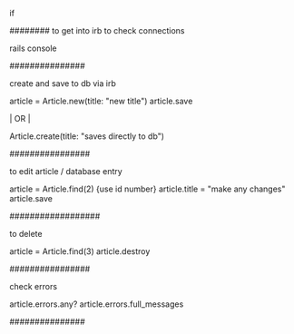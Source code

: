 if





########
to get into irb to check connections

rails console

###############

create and save to db via irb

article = Article.new(title: "new title")
article.save

| OR |

Article.create(title: "saves directly to db")

################

to edit article / database entry

article = Article.find(2)   {use id number}
article.title = "make any changes"
article.save

##################

to delete

article = Article.find(3)
article.destroy

################

check errors

article.errors.any?
article.errors.full_messages

###############






#
